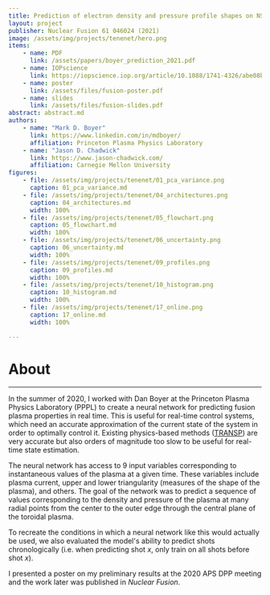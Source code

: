 ```yaml
---
title: Prediction of electron density and pressure profile shapes on NSTX-U using neural networks
layout: project
publisher: Nuclear Fusion 61 046024 (2021)
image: /assets/img/projects/tenenet/hero.png
items:
    - name: PDF
      link: /assets/papers/boyer_prediction_2021.pdf
    - name: IOPscience
      link: https://iopscience.iop.org/article/10.1088/1741-4326/abe08b
    - name: poster
      link: /assets/files/fusion-poster.pdf
    - name: slides
      link: /assets/files/fusion-slides.pdf
abstract: abstract.md
authors:
    - name: "Mark D. Boyer"
      link: https://www.linkedin.com/in/mdboyer/
      affiliation: Princeton Plasma Physics Laboratory
    - name: "Jason D. Chadwick"
      link: https://www.jason-chadwick.com/
      affiliation: Carnegie Mellon University
figures:
    - file: /assets/img/projects/tenenet/01_pca_variance.png
      caption: 01_pca_variance.md
    - file: /assets/img/projects/tenenet/04_architectures.png
      caption: 04_architectures.md
      width: 100%
    - file: /assets/img/projects/tenenet/05_flowchart.png
      caption: 05_flowchart.md
      width: 100%
    - file: /assets/img/projects/tenenet/06_uncertainty.png
      caption: 06_uncertainty.md
      width: 100%
    - file: /assets/img/projects/tenenet/09_profiles.png
      caption: 09_profiles.md
      width: 100%
    - file: /assets/img/projects/tenenet/10_histogram.png
      caption: 10_histogram.md
      width: 100%
    - file: /assets/img/projects/tenenet/17_online.png
      caption: 17_online.md
      width: 100%

---
```


# About

---

In the summer of 2020, I worked with Dan Boyer at the Princeton Plasma Physics Laboratory (PPPL) to create a neural network for predicting fusion plasma properties in real time. This is useful for real-time control systems, which need an accurate approximation of the current state of the system in order to optimally control it. Existing physics-based methods (<a href="https://transp.pppl.gov" target="_blank" rel="noopener noreferrer">TRANSP</a>) are very accurate but also orders of magnitude too slow to be useful for real-time state estimation.

The neural network has access to 9 input variables corresponding to instantaneous values of the plasma at a given time. These variables include plasma current, upper and lower triangularity (measures of the shape of the plasma), and others. The goal of the network was to predict a sequence of values corresponding to the density and pressure of the plasma at many radial points from the center to the outer edge through the central plane of the toroidal plasma.

To recreate the conditions in which a neural network like this would actually be used, we also evaluated the model's ability to predict shots chronologically (i.e. when predicting shot $x$, only train on all shots before shot $x$).

I presented a poster on my preliminary results at the 2020 APS DPP meeting and the work later was published in *Nuclear Fusion*.